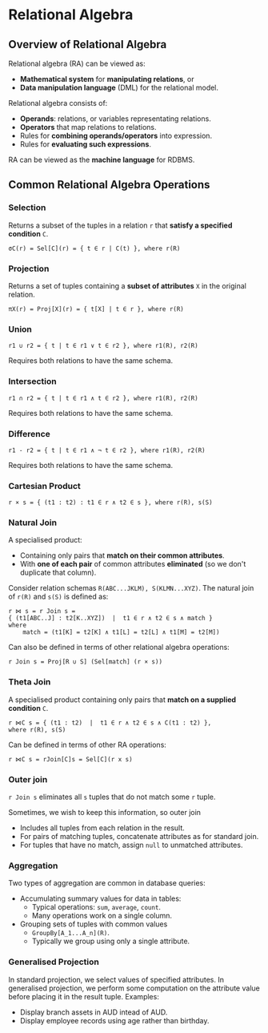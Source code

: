 # Relational Algebra
## Overview of Relational Algebra
Relational algebra (RA) can be viewed as:
- **Mathematical system** for **manipulating relations**, or
- **Data manipulation language** (DML) for the relational model.

Relational algebra consists of:
- **Operands**: relations, or variables representating relations.
- **Operators** that map relations to relations.
- Rules for **combining operands/operators** into expression.
- Rules for **evaluating such expressions**.

RA can be viewed as the **machine language** for RDBMS.

## Common Relational Algebra Operations
### Selection
Returns a subset of the tuples in a relation ``r`` that **satisfy a specified condition** ``C``.

```
σC(r) = Sel[C](r) = { t ∈ r | C(t) }, where r(R)
```

### Projection
Returns a set of tuples containing a **subset of attributes** ``X`` in the original relation.

```
πX(r) = Proj[X](r) = { t[X] | t ∈ r }, where r(R)
```

### Union
```
r1 ∪ r2 = { t | t ∈ r1 ∨ t ∈ r2 }, where r1(R), r2(R)
```

Requires both relations to have the same schema.

### Intersection
```
r1 ∩ r2 = { t | t ∈ r1 ∧ t ∈ r2 }, where r1(R), r2(R)
```

Requires both relations to have the same schema.

### Difference
```
r1 - r2 = { t | t ∈ r1 ∧ ¬ t ∈ r2 }, where r1(R), r2(R)
```

Requires both relations to have the same schema.

### Cartesian Product
```
r × s = { (t1 : t2) : t1 ∈ r ∧ t2 ∈ s }, where r(R), s(S) 
```

### Natural Join
A specialised product:
- Containing only pairs that **match on their common attributes**.
- With **one of each pair** of common attributes **eliminated** (so we don't duplicate that column).

Consider relation schemas ``R(ABC...JKLM), S(KLMN...XYZ)``. The natural join of ``r(R)`` and ``s(S)`` is defined as:

```
r ⋈ s = r Join s =  
{ (t1[ABC..J] : t2[K..XYZ])  |  t1 ∈ r ∧ t2 ∈ s ∧ match }
where 
    match = (t1[K] = t2[K] ∧ t1[L] = t2[L] ∧ t1[M] = t2[M])
```

Can also be defined in terms of other relational algebra operations:
```
r Join s = Proj[R ∪ S] (Sel[match] (r × s))
```

### Theta Join
A specialised product containing only pairs that **match on a supplied condition** ``C``.

```
r ⋈C s = { (t1 : t2)  |  t1 ∈ r ∧ t2 ∈ s ∧ C(t1 : t2) },
where r(R), s(S)
```

Can be defined in terms of other RA operations:

```
r ⋈C s = rJoin[C]s = Sel[C](r x s)
```

### Outer join
``r Join s`` eliminates all ``s`` tuples that do not match some ``r`` tuple.

Sometimes, we wish to keep this information, so outer join
- Includes all tuples from each relation in the result.
- For pairs of matching tuples, concatenate attributes as for standard join.
- For tuples that have no match, assign ``null`` to unmatched attributes.

### Aggregation
Two types of aggregation are common in database queries:
- Accumulating summary values for data in tables:
    - Typical operations: ``sum``, ``average``, ``count``.
    - Many operations work on a single column.
- Grouping sets of tuples with common values
    - ``GroupBy[A_1...A_n](R)``.
    - Typically we group using only a single attribute.

### Generalised Projection
In standard projection, we select values of specified attributes. In generalised projection, we perform some computation on the attribute value before placing it in the result tuple. Examples:
- Display branch assets in AUD intead of AUD.
- Display employee records using age rather than birthday.
